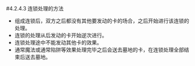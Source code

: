 #4.2.4.3        连锁处理的方法
* 组成连锁后，双方之后都没有其他要发动的卡的场合，之后开始进行该连锁的处理。
* 连锁的处理从后发动的卡开始逆次进行。
* 连锁处理途中不能发动其他卡的效果。
* 通常魔法或通常陷阱等效果处理完毕之后会送去墓地的卡，在连锁处理全部结束后送去墓地。
